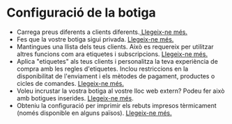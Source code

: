 # Configuració de la botiga

* Carrega preus diferents a clients diferents.[ Llegeix-ne més.](https://guia.katuma.org/funcionalitats-avancades/productes/configuracio-de-la-botiga/preu-especific-segons-el-tipus-de-client)
* Fes que la vostre botiga sigui privada. [Llegeix-ne més.](https://guia.katuma.org/funcionalitats-avancades/productes/configuracio-de-la-botiga/botiga-privada)
* Mantingues una llista dels teus clients. Això es requereix per utilitzar altres funcions com ara etiquetes i subscripcions. [Llegeix-ne més.](https://guia.katuma.org/funcionalitats-avancades/productes/configuracio-de-la-botiga/consumidores)
* Aplica "etiquetes" als teus clients i personalitza la teva experiència de compra amb les regles d'etiquetes. Inclou restriccions en la disponibilitat de l'enviament i els mètodes de pagament, productes o cicles de comandes. [Llegeix-ne més.](https://guia.katuma.org/funcionalitats-avancades/configuracio-de-la-botiga/etiquetes-i-regles-de-les-etiquetes)
* Voleu incrustar la vostra botiga al vostre lloc web extern? Podeu fer això amb botigues inserides. [Llegeix-ne més](https://guia.katuma.org/funcionalitats-avancades/configuracio-de-la-botiga/incrustacio-de-la-botiga). 
* Obteniu la configuració per imprimir els rebuts impresos tèrmicament \(només disponible en alguns països\). [Llegeix-ne més.](https://guia.katuma.org/funcionalitats-avancades/configuracio-de-la-botiga/tiquets-impresos-en-paper-termic)

